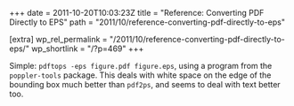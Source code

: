 +++
date = 2011-10-20T10:03:23Z
title = "Reference: Converting PDF Directly to EPS"
path = "2011/10/reference-converting-pdf-directly-to-eps"

[extra]
wp_rel_permalink = "/2011/10/reference-converting-pdf-directly-to-eps/"
wp_shortlink = "/?p=469"
+++

Simple: `pdftops -eps figure.pdf figure.eps`, using a program from the
`poppler-tools` package. This deals with white space on the edge of the
bounding box much better than `pdf2ps`, and seems to deal with text better
too.
